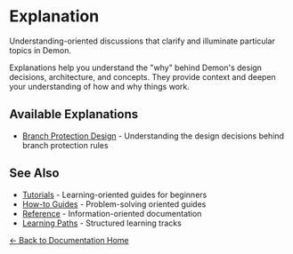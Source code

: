 # Explanation

Understanding-oriented discussions that clarify and illuminate particular topics in Demon.

Explanations help you understand the "why" behind Demon's design decisions, architecture, and concepts. They provide context and deepen your understanding of how and why things work.

## Available Explanations

- [Branch Protection Design](branch-protection-design.md) - Understanding the design decisions behind branch protection rules

## See Also

- [Tutorials](../tutorials/) - Learning-oriented guides for beginners
- [How-to Guides](../how-to-guides/) - Problem-solving oriented guides
- [Reference](../reference/) - Information-oriented documentation
- [Learning Paths](../getting-started/learning-paths.md) - Structured learning tracks

[← Back to Documentation Home](../README.md)